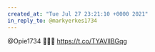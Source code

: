 ```yaml
---
created_at: "Tue Jul 27 23:21:10 +0000 2021"
in_reply_to: @markyerkes1734
---
```


@Opie1734 🤣🤣🤣 https://t.co/TYAVllBGqg